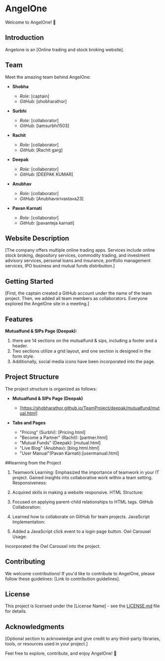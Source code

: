 # AngelOne

Welcome to AngelOne! 🚀

## Introduction

Angelone is an [Online trading and stock broking website].

## Team

Meet the amazing team behind AngelOne:

- **Shobha**
  - *Role:* [captain]
  - *GitHub:* [shobharathor]

- **Surbhi**
  - *Role:* [collaborator]
  - *GitHub:* [iamsurbhi1503]

- **Rachit**
  - *Role:* [collaborator]
  - *GitHub:* [Rachit garg]

- **Deepak**
  - *Role:* [collaborator]
  - *GitHub:* [DEEPAK KUMAR]

- **Anubhav**
  - *Role:* [collaborator]
  - *GitHub:* [Anubhavsrivastava23]

- **Pavan Karnati**
  - *Role:* [collaborator]
  - *GitHub:* [pavanteja karnati]

## Website Description 
[The company offers multiple online trading apps. Services include online stock broking, depository services, commodity trading, and investment advisory services, personal loans and insurance, portfolio management services, IPO business and mutual funds distribution.]

## Getting Started

[First, the captain created a GitHub account under the name of the team project. Then, we added all team members as collaborators. Everyone explored the AngelOne site in a meeting.]

## Features
 **Mutualfund & SIPs Page (Deepak):**
  1. there are 14 sections on the mutualfund & sips, including a footer and a header.
  2. Two sections utilize a grid layout, and one section is designed in the form style.
  3. Additionally, social media icons have been incorporated into the page.

## Project Structure

The project structure is organized as follows:

- **Mutualfund & SIPs Page (Deepak)**
  - [https://shobharathor.github.io/TeamProject/deepak/mutualfund/mutual.html]
 

- **Tabs and Pages**
  - "Pricing" (Surbhi): [Pricing.html]
  - "Become a Partner" (Rachit): [partner.html]
  - "Mutual Funds" (Deepak): [mutual.html]
  - "Live Blog" (Anubhav): [blog.html.html]
  - "User Manual"(Pavan Karnati):[usermanual.html]


##learning from the Project

1. Teamwork Learning:
Emphasized the importance of teamwork in your IT project. Gained insights into collaborative work within a team setting. Responsiveness:

2. Acquired skills in making a website responsive. HTML Structure:

3. Focused on applying parent-child relationships to HTML tags. GitHub Collaboration:

4. Learned how to collaborate on GitHub for team projects. JavaScript Implementation:

5. Added a JavaScript click event to a login page button. Owl Carousel Usage:

Incorporated the Owl Carousel into the project.
 
## Contributing

We welcome contributions! If you'd like to contribute to AngelOne, please follow these guidelines: [Link to contribution guidelines].

## License

This project is licensed under the [License Name] - see the [LICENSE.md](LICENSE.md) file for details.

## Acknowledgments

[Optional section to acknowledge and give credit to any third-party libraries, tools, or resources used in your project.]

Feel free to explore, contribute, and enjoy AngelOne! 🌟

